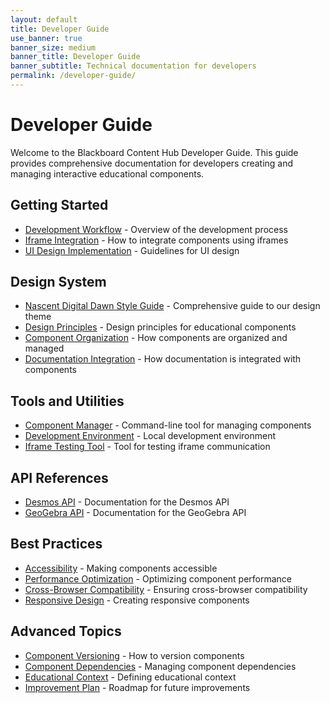 ```yaml
---
layout: default
title: Developer Guide
use_banner: true
banner_size: medium
banner_title: Developer Guide
banner_subtitle: Technical documentation for developers
permalink: /developer-guide/
---
```


# Developer Guide

Welcome to the Blackboard Content Hub Developer Guide. This guide provides comprehensive documentation for developers creating and managing interactive educational components.

## Getting Started

- [Development Workflow](development-workflow.html) - Overview of the development process
- [Iframe Integration](iframe-integration.html) - How to integrate components using iframes
- [UI Design Implementation](ui-design-implementation.html) - Guidelines for UI design

## Design System

- [Nascent Digital Dawn Style Guide](nascent-digital-dawn-style-guide.html) - Comprehensive guide to our design theme
- [Design Principles](design-principles.html) - Design principles for educational components
- [Component Organization](component-organization.html) - How components are organized and managed
- [Documentation Integration](documentation-integration.html) - How documentation is integrated with components

## Tools and Utilities

- [Component Manager](component-organization.html#component-manager) - Command-line tool for managing components
- [Development Environment](../development-environment/) - Local development environment
- [Iframe Testing Tool](iframe-testing-tool-plan.html) - Tool for testing iframe communication

## API References

- [Desmos API](desmos-api/) - Documentation for the Desmos API
- [GeoGebra API](geogebra-api/) - Documentation for the GeoGebra API

## Best Practices

- [Accessibility](component-organization.html#accessibility) - Making components accessible
- [Performance Optimization](ui-design-implementation.html#performance) - Optimizing component performance
- [Cross-Browser Compatibility](component-organization.html#browser-support) - Ensuring cross-browser compatibility
- [Responsive Design](nascent-digital-dawn-style-guide.html#responsive-design) - Creating responsive components

## Advanced Topics

- [Component Versioning](component-organization.html#versioning) - How to version components
- [Component Dependencies](component-organization.html#dependencies) - Managing component dependencies
- [Educational Context](component-organization.html#educational-context) - Defining educational context
- [Improvement Plan](improvement-plan.html) - Roadmap for future improvements